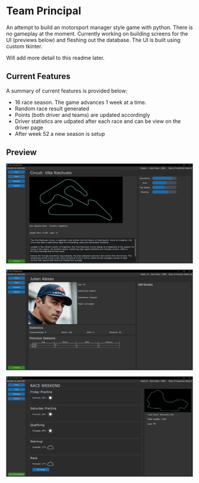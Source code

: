 # Team Principal

An attempt to build an motorsport manager style game with python. There is no gameplay at the moment. Currently working on building screens for the UI (previews below) and fleshing out the database. The UI is built using custom tkinter.

Will add more detail to this readme later.

## Current Features

A summary of current features is provided below;

- 16 race season. The game advances 1 week at a time.
- Random race result generated
- Points (both driver and teams) are updated accordingly
- Driver statistics are udpated after each race and can be view on the driver page
- After week 52 a new season is setup

## Preview

![Circuit](images/circuit_page.PNG)

![Circuit](images/driver_page.PNG)

![Circuit](images/race_weekend_page.PNG)